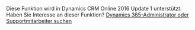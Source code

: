 Diese Funktion wird in Dynamics CRM Online 2016 Update 1 unterstützt. Haben Sie Interesse an dieser Funktion? [Dynamics 365-Administrator oder Supportmitarbeiter suchen](https://../basics/find-administrator-support.md)